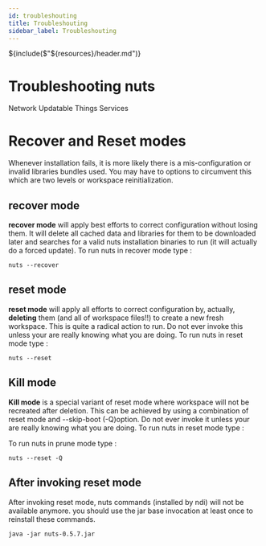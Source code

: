 ```yaml
---
id: troubleshouting
title: Troubleshouting
sidebar_label: Troubleshouting
---
```


${include($"${resources}/header.md")}

# Troubleshooting nuts
Network Updatable Things Services

# Recover and Reset modes
Whenever installation fails, it is more likely there is a mis-configuration or invalid libraries bundles used. You may have to options 
to circumvent this which are two levels or workspace reinitialization. 

## recover mode
**recover mode** will apply best efforts to correct configuration without losing them. It will delete all cached data and 
libraries for them to be downloaded later and searches for a valid nuts installation binaries to run (it will actually 
do a forced update). To run nuts in recover mode type :

```
nuts --recover
```

## reset mode
**reset mode** will apply all efforts to correct configuration by, actually, **deleting** them 
(and all of workspace files!!) to create a new fresh workspace. This is quite a radical action to run. Do not ever
invoke this unless your are really knowing what you are doing. 
To run nuts in reset mode type :

```
nuts --reset
```

## Kill mode
**Kill mode** is a special variant of reset mode where workspace will not be recreated after deletion. 
This can be achieved by using a combination of reset mode and --skip-boot (-Q)option. Do not ever
invoke it unless your are really knowing what you are doing. To run nuts in reset mode type :

To run nuts in prune mode type :
```
nuts --reset -Q
```

## After invoking reset mode
After invoking reset mode, nuts commands (installed by ndi) will not be available anymore. 
you should use the jar base invocation at least once to reinstall these commands.

```
java -jar nuts-0.5.7.jar
```